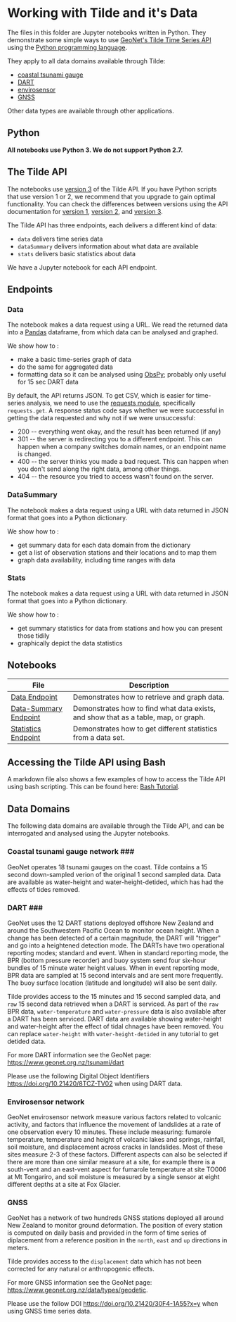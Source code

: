 # Working with Tilde and it's Data 

The files in this folder are Jupyter notebooks written in Python. They demonstrate some simple ways to use [GeoNet's Tilde Time Series API](https://tilde.geonet.org.nz/) using the [Python programming language](https://www.python.org/).

They apply to all data domains available through Tilde:
- [coastal tsunami gauge](#section_tsun)
- [DART](#section_dart)
- [envirosensor](#section_envi)
- [GNSS](#section_gnss)

Other data types are available through other applications.

## Python ##

**All notebooks use Python 3. We do not support Python 2.7.**

## The Tilde API ## 
The notebooks use [version 3](https://tilde.geonet.org.nz/) of the Tilde API. If you have Python scripts that use version 1 or 2, we recommend that you upgrade to gain optimal functionality. You can check the differences between versions using the API documentation for [version 1](https://tilde.geonet.org.nz/v1/api-docs/), [version 2](https://tilde.geonet.org.nz/v2/api-docs/), and [version 3](https://tilde.geonet.org.nz/).

The Tilde API has three endpoints, each delivers a different kind of data:
- `data` delivers time series data
- `dataSummary` delivers information about what data are available
- `stats` delivers basic statistics about data

We have a Jupyter notebook for each API endpoint.

## Endpoints ##

### Data ###
The notebook makes a data request using a URL. We read the returned data into a [Pandas](https://pandas.pydata.org/) dataframe, from which data can be analysed and graphed.

We show how to :
- make a basic time-series graph of data
- do the same for aggregated data
- formatting data so it can be analysed using [ObsPy](https://github.com/obspy/obspy/wiki/); probably only useful for 15 sec DART data

By default, the API returns JSON. To get CSV, which is easier for time-series analysis, we need to use the [requests module](https://pypi.org/project/requests/), specifically `requests.get`. A response status code says whether we were successful in getting the data requested and why not if we were unsuccessful:
- 200 -- everything went okay, and the result has been returned (if any)
- 301 -- the server is redirecting you to a different endpoint. This can happen when a company switches domain names, or an endpoint name is changed.
- 400 -- the server thinks you made a bad request. This can happen when you don't send along the right data, among other things.
- 404 -- the resource you tried to access wasn't found on the server.

### DataSummary ###
The notebook makes a data request using a URL with data returned in JSON format that goes into a Python dictionary.

We show how to :
- get summary data for each data domain from the dictionary
- get a list of observation stations and their locations and to map them
- graph data availability, including time ranges with data

### Stats ###
The notebook makes a data request using a URL with data returned in JSON format that goes into a Python dictionary.

We show how to :
- get summary statistics for data from stations and how you can present those tidily
- graphically depict the data statistics

## Notebooks ##

| File | Description |
|------|-------------|
| [Data Endpoint](./Tilde_endpoint02-data.ipynb) | Demonstrates how to retrieve and graph data.|
| [Data-Summary Endpoint](./Tilde_endpoint01-dataSummary.ipynb) | Demonstrates how to find what data exists, and show that as a table, map, or graph. |
| [Statistics Endpoint](./Tilde_endpoint03-stats.ipynb) | Demonstrates how to get different statistics from a data set.|

## Accessing the Tilde API using Bash ##
A markdown file also shows a few examples of how to access the Tilde API using bash scripting. This can be found here: [Bash Tutorial](Bash_Tilde_Access.md).

## Data Domains ##

The following data domains are available through the Tilde API, and can be interrogated and analysed using the Jupyter notebooks.

### Coastal tsunami gauge network ### <a id="section_tsun"></a>

GeoNet operates 18 tsunami gauges on the coast. Tilde contains a 15 second down-sampled verion of the original 1 second sampled data. Data are available as water-height and water-height-detided, which has had the effects of tides removed.

### DART ### <a id="section_dart"></a>

GeoNet uses the 12 DART stations deployed offshore New Zealand and around the Southwestern Pacific Ocean to monitor ocean height. When a change has been detected of a certain magnitude, the DART will "trigger" and go into a heightened detection mode. The DARTs have two operational reporting modes; standard and event. When in standard reporting mode, the BPR (bottom pressure recorder) and buoy system send four six-hour bundles of 15 minute water height values. When in event reporting mode, BPR data are sampled at 15 second intervals and are sent more frequently. The buoy surface location (latitude and longitude) will also be sent daily.

Tilde provides access to the 15 minutes and 15 second sampled data, and `raw` 15 second data retrieved when a DART is serviced. As part of the `raw` BPR data, `water-temperature` and `water-pressure` data is also available after a DART has been serviced. DART data are available showing water-height and water-height after the effect of tidal chnages have been removed. You can replace `water-height` with `water-height-detided` in any tutorial to get detided data.

For more DART information see the GeoNet page: https://www.geonet.org.nz/tsunami/dart

Please use the following Digital Object Identifiers https://doi.org/10.21420/8TCZ-TV02 when using DART data.

### Envirosensor network <a id="section_envi"></a>

GeoNet envirosensor network measure various factors related to volcanic activity, and factors that influence the movement of landslides at a rate of one observation every 10 minutes. These include measuring: fumarole temperature, temperature and height of volcanic lakes and springs, rainfall, soil moisture, and displacement across cracks in landslides. Most of these sites measure 2-3 of these factors. Different aspects can also be selected if there are more than one similar measure at a site, for example there is a south-vent and an east-vent aspect for fumarole temperature at site TO006 at Mt Tongariro, and soil moisture is measured by a single sensor at eight different depths at a site at Fox Glacier.

### GNSS <a id="section_gnss"></a>

GeoNet has a network of two hundreds GNSS stations deployed all around New Zealand to monitor ground deformation. The position of every station is computed on daily basis and provided in the form of time series of diplacement from a reference position in the `north`, `east` and `up` directions in meters.

Tilde provides access to the `displacement` data which has not been corrected for any natural or anthropogenic effects.

For more GNSS information see the GeoNet page: https://www.geonet.org.nz/data/types/geodetic.

Please use the follow DOI https://doi.org/10.21420/30F4-1A55?x=y when using GNSS time series data.
